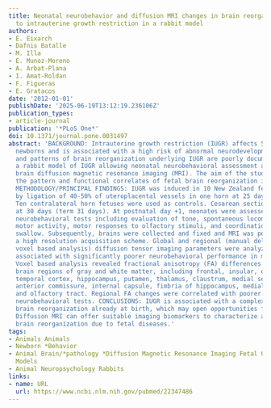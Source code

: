 ```yaml
---
title: Neonatal neurobehavior and diffusion MRI changes in brain reorganization due
  to intrauterine growth restriction in a rabbit model
authors:
- E. Eixarch
- Dafnis Batalle
- M. Illa
- E. Munoz-Moreno
- A. Arbat-Plana
- I. Amat-Roldan
- F. Figueras
- E. Gratacos
date: '2012-01-01'
publishDate: '2025-06-19T13:12:19.236106Z'
publication_types:
- article-journal
publication: '*PLoS One*'
doi: 10.1371/journal.pone.0031497
abstract: 'BACKGROUND: Intrauterine growth restriction (IUGR) affects 5-10% of all
  newborns and is associated with a high risk of abnormal neurodevelopment. The timing
  and patterns of brain reorganization underlying IUGR are poorly documented. We developed
  a rabbit model of IUGR allowing neonatal neurobehavioral assessment and high resolution
  brain diffusion magnetic resonance imaging (MRI). The aim of the study was to describe
  the pattern and functional correlates of fetal brain reorganization induced by IUGR.
  METHODOLOGY/PRINCIPAL FINDINGS: IUGR was induced in 10 New Zealand fetal rabbits
  by ligation of 40-50% of uteroplacental vessels in one horn at 25 days of gestation.
  Ten contralateral horn fetuses were used as controls. Cesarean section was performed
  at 30 days (term 31 days). At postnatal day +1, neonates were assessed by validated
  neurobehavioral tests including evaluation of tone, spontaneous locomotion, reflex
  motor activity, motor responses to olfactory stimuli, and coordination of suck and
  swallow. Subsequently, brains were collected and fixed and MRI was performed using
  a high resolution acquisition scheme. Global and regional (manual delineation and
  voxel based analysis) diffusion tensor imaging parameters were analyzed. IUGR was
  associated with significantly poorer neurobehavioral performance in most domains.
  Voxel based analysis revealed fractional anisotropy (FA) differences in multiple
  brain regions of gray and white matter, including frontal, insular, occipital and
  temporal cortex, hippocampus, putamen, thalamus, claustrum, medial septal nucleus,
  anterior commissure, internal capsule, fimbria of hippocampus, medial lemniscus
  and olfactory tract. Regional FA changes were correlated with poorer outcome in
  neurobehavioral tests. CONCLUSIONS: IUGR is associated with a complex pattern of
  brain reorganization already at birth, which may open opportunities for early intervention.
  Diffusion MRI can offer suitable imaging biomarkers to characterize and monitor
  brain reorganization due to fetal diseases.'
tags:
- Animals Animals
- Newborn *Behavior
- Animal Brain/*pathology *Diffusion Magnetic Resonance Imaging Fetal Growth Retardation/*physiopathology
  Models
- Animal Neuropsychology Rabbits
links:
- name: URL
  url: https://www.ncbi.nlm.nih.gov/pubmed/22347486
---
```

